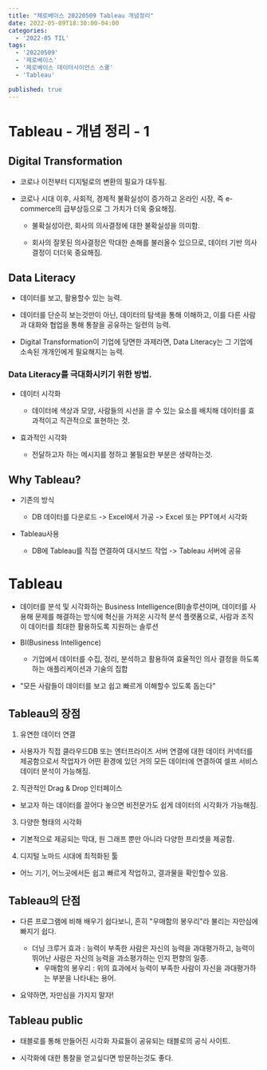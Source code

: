 ```yaml
---
title: "제로베이스 20220509 Tableau 개념정리"
date: 2022-05-09T18:30:00-04:00
categories:
  - '2022-05 TIL'
tags:
  - '20220509'
  - '제로베이스'
  - '제로베이스 데이터사이언스 스쿨'
  - 'Tableau'

published: true
---
```


# Tableau - 개념 정리 - 1

## Digital Transformation

* 코로나 이전부터 디지털로의 변환의 필요가 대두됨.

* 코로나 시대 이후, 사회적, 경제적 불확실성이 증가하고 온라인 시장, 즉 e-commerce의 급부상등으로 그 가치가 더욱 중요해짐.

  * 불확실성이란, 회사의 의사결정에 대한 불확실성을 의미함.

  * 회사의 잘못된 의사결정은 막대한 손해를 불러올수 있으므로, 데이터 기반 의사결정이 더더욱 중요해짐.

## Data Literacy

* 데이터를 보고, 활용할수 있는 능력.

* 데이터를 단순히 보는것만이 아닌, 데이터의 탐색을 통해 이해하고, 이를 다른 사람과 대화와 협업을 통해 통찰을 공유하는 일련의 능력.

* Digital Transformation이 기업에 당면한 과제라면, Data Literacy는 그 기업에 소속된 개개인에게 필요해지는 능력.

### Data Literacy를 극대화시키기 위한 방법.

* 데이터 시각화
  * 데이터에 색상과 모양, 사람들의 시선을 끌 수 있는 요소를 배치해 데이터를 효과적이고 직관적으로 표현하는 것.

* 효과적인 시각화
  * 전달하고자 하는 메시지를 정하고 불필요한 부분은 생략하는것.


## Why Tableau?

* 기존의 방식

  * DB 데이터를 다운로드 -> Excel에서 가공 -> Excel 또는 PPT에서 시각화

* Tableau사용

  * DB에 Tableau를 직접 연결하여 대시보드 작업 -> Tableau 서버에 공유


# Tableau

* 데이터를 분석 및 시각화하는 Business Intelligence(BI)솔루션이며, 데이터를 사용해 문제를 해결하는 방식에 혁신을 가져온 시각적 분석 플랫폼으로, 사람과 조직이 데이터를 최대한 활용하도록 지원하는 솔루션

* BI(Business Intelligence)
  * 기업에서 데이터를 수집, 정리, 분석하고 활용하여 효율적인 의사 결정을 하도록 하는 애플리케이션과 기술의 집합

* "모든 사람들이 데이터를 보고 쉽고 빠르게 이해할수 있도록 돕는다"

## Tableau의 장점

1. 유연한 데이터 연결

  * 사용자가 직접 클라우드DB 또는 엔터프라이즈 서버 연결에 대한 데이터 커넥터를 제공함으로서 작업자가 어떤 환경에 있던 거의 모든 데이터에 연결하여 셀프 서비스 데이터 분석이 가능해짐. 

2. 직관적인 Drag & Drop 인터페이스

  * 보고자 하는 데이터를 끌어다 놓으면 비전문가도 쉽게 데이터의 시각화가 가능해짐.

3. 다양한 형태의 시각화

  * 기본적으로 제공되는 막대, 원 그래프 뿐만 아니라 다양한 프리셋을 제공함.

4. 디지털 노마드 시대에 최적화된 툴

  * 어느 기기, 어느곳에서든 쉽고 빠르게 작업하고, 결과물을 확인할수 있음.

## Tableau의 단점

* 다른 프로그램에 비해 배우기 쉽다보니, 흔히 "우매함의 봉우리"라 불리는 자만심에 빠지기 쉽다.

  * 더닝 크루거 효과 : 능력이 부족한 사람은 자신의 능력을 과대평가하고, 능력이 뛰어난 사람은 자신의 능력을 과소평가하는 인지 편향의 일종.
    * 우매함의 봉우리 : 위의 효과에서 능력이 부족한 사람이 자신을 과대평가하는 부분을 나타내는 용어.

* 요약하면, 자만심을 가지지 말자!


## Tableau public

* 태블로를 통해 만들어진 시각화 자료들이 공유되는 태블로의 공식 사이트.

* 시각화에 대한 통찰을 얻고싶다면 방문하는것도 좋다.


